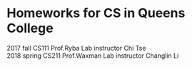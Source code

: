 # Homeworks for CS in Queens College
2017 fall CS111 Prof.Ryba Lab instructor Chi Tse  
2018 spring CS211 Prof.Waxman Lab instructor Changlin Li
